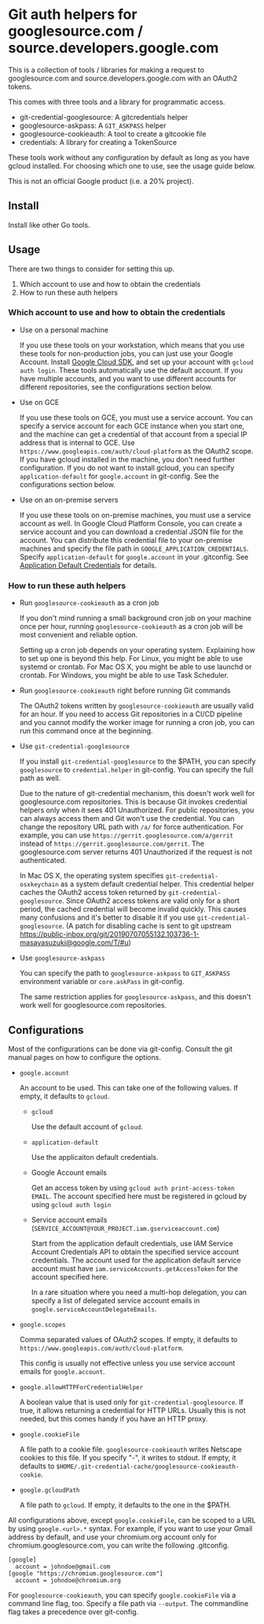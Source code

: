 # Git auth helpers for googlesource.com / source.developers.google.com

This is a collection of tools / libraries for making a request to
googlesource.com and source.developers.google.com with an OAuth2 tokens.

This comes with three tools and a library for programmatic access.

*   git-credential-googlesource: A gitcredentials helper
*   googlesource-askpass: A `GIT_ASKPASS` helper
*   googlesource-cookieauth: A tool to create a gitcookie file
*   credentials: A library for creating a TokenSource

These tools work without any configuration by default as long as you have gcloud
installed. For choosing which one to use, see the usage guide below.

This is not an official Google product (i.e. a 20% project).

## Install

Install like other Go tools.

## Usage

There are two things to consider for setting this up.

1.  Which account to use and how to obtain the credentials
2.  How to run these auth helpers

### Which account to use and how to obtain the credentials

*   Use on a personal machine

    If you use these tools on your workstation, which means that you use these
    tools for non-production jobs, you can just use your Google Account. Install
    [Google Cloud SDK](https://cloud.google.com/sdk/), and set up your account
    with `gcloud auth login`. These tools automatically use the default account.
    If you have multiple accounts, and you want to use different accounts for
    different repositories, see the configurations section below.

*   Use on GCE

    If you use these tools on GCE, you must use a service account. You can
    specify a service account for each GCE instance when you start one, and the
    machine can get a credential of that account from a special IP address that
    is internal to GCE. Use `https://www.googleapis.com/auth/cloud-platform` as
    the OAuth2 scope.  If you have gcloud installed in the machine, you don't
    need further configuration. If you do not want to install gcloud, you can
    specify `application-default` for `google.account` in git-config. See the
    configurations section below.

*   Use on an on-premise servers

    If you use these tools on on-premise machines, you must use a service
    account as well. In Google Cloud Platform Console, you can create a service
    account and you can download a credential JSON file for the account. You can
    distribute this credential file to your on-premise machines and specify the
    file path in `GOOGLE_APPLICATION_CREDENTIALS`. Specify `application-default`
    for `google.account` in your .gitconfig. See [Application Default
    Credentials](https://cloud.google.com/docs/authentication/production) for
    details.

### How to run these auth helpers

*   Run `googlesource-cookieauth` as a cron job

    If you don't mind running a small background cron job on your machine once
    per hour, running `googlesource-cookieauth` as a cron job will be most
    convenient and reliable option.

    Setting up a cron job depends on your operating system. Explaining how to
    set up one is beyond this help. For Linux, you might be able to use systemd
    or crontab. For Mac OS X, you might be able to use launchd or crontab. For
    Windows, you might be able to use Task Scheduler.

*   Run `googlesource-cookieauth` right before running Git commands

    The OAuth2 tokens written by `googlesource-cookieauth` are usually valid for
    an hour. If you need to access Git repositories in a CI/CD pipeline and you
    cannot modify the worker image for running a cron job, you can run this
    command once at the beginning.


*   Use `git-credential-googlesource`

    If you install `git-credential-googlesource` to the $PATH, you can specify
    `googlesource` to `credential.helper` in git-config. You can specify the
    full path as well.

    Due to the nature of git-credential mechanism, this doesn't work well for
    googlesource.com repositories. This is because Git invokes credential
    helpers only when it sees 401 Unauthorized. For public repositories, you can
    always access them and Git won't use the credential. You can change the
    repository URL path with `/a/` for force authentication. For example, you
    can use `https://gerrit.googlesource.com/a/gerrit` instead of
    `https://gerrit.googlesource.com/gerrit`. The googlesource.com server
    returns 401 Unauthorized if the request is not authenticated.

    In Mac OS X, the operating system specifies `git-credential-osxkeychain` as
    a system default credential helper. This credential helper caches the OAuth2
    access token returned by `git-credential-googlesource`. Since OAuth2 access
    tokens are valid only for a short period, the cached credential will become
    invalid quickly. This causes many confusions and it's better to disable it
    if you use `git-credential-googlesource`. (A patch for disabling cache is
    sent to git upstream
    https://public-inbox.org/git/20190707055132.103736-1-masayasuzuki@google.com/T/#u)

*   Use `googlesource-askpass`

    You can specify the path to `googlesource-askpass` to `GIT_ASKPASS`
    environment variable or `core.askPass` in git-config.

    The same restriction applies for `googlesource-askpass`, and this doesn't
    work well for googlesource.com repositories.

## Configurations

Most of the configurations can be done via git-config. Consult the git manual
pages on how to configure the options.

*   `google.account`

    An account to be used. This can take one of the following values. If empty,
    it defaults to `gcloud`.

    *   `gcloud`

        Use the default account of `gcloud`.

    *   `application-default`

        Use the applicaiton default credentials.

    *   Google Account emails

        Get an access token by using `gcloud auth print-access-token EMAIL`. The
        account specified here must be registered in gcloud by using `gcloud
        auth login`

    *   Service account emails
        (`SERVICE_ACCOUNT@YOUR_PROJECT.iam.gserviceaccount.com`)

        Start from the application default credentials, use IAM Service Account
        Credentials API to obtain the specified service account credentials. The
        account used for the application default service account must have
        `iam.serviceAccounts.getAccessToken` for the account specified here.

        In a rare situation where you need a multi-hop delegation, you can
        specify a list of delegated service account emails in
        `google.serviceAccountDelegateEmails`.

*   `google.scopes`

    Comma separated values of OAuth2 scopes. If empty, it defaults to
    `https://www.googleapis.com/auth/cloud-platform`.

    This config is usually not effective unless you use service account emails
    for `google.account`.

*   `google.allowHTTPForCredentialHelper`

    A boolean value that is used only for `git-credential-googlesource`. If
    true, it allows returning a credential for HTTP URLs. Usually this is not
    needed, but this comes handy if you have an HTTP proxy.

*   `google.cookieFile`

    A file path to a cookie file. `googlesource-cookieauth` writes Netscape
    cookies to this file. If you specify "-", it writes to stdout. If empty, it
    defaults to `$HOME/.git-credential-cache/googlesource-cookieauth-cookie`.

*   `google.gcloudPath`

    A file path to `gcloud`. If empty, it defaults to the one in the $PATH.

All configurations above, except `google.cookieFile`, can be scoped to a URL by
using `google.<url>.*` syntax. For example, if you want to use your Gmail
address by default, and use your chromium.org account only for
chromium.googlesource.com, you can write the following .gitconfig.

```
[google]
  account = johndoe@gmail.com
[google "https://chromium.googlesource.com"]
  account = johndoe@chromium.org
```

For `googlesource-cookieauth`, you can specify `google.cookieFile` via a command
line flag, too. Specify a file path via `--output`. The commandline flag takes a
precedence over git-config.
